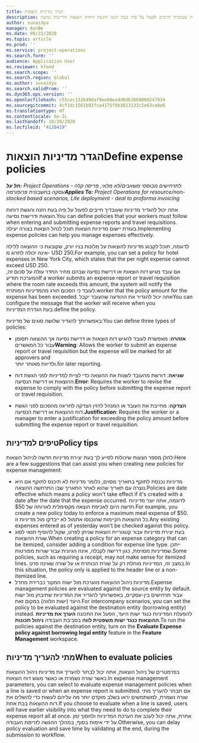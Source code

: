 ```yaml
---
title: הגדר מדיניות הוצאות
description: אתה יכול להגדיר מדיניות הוצאות שעובדיך חייבים לפעול על פיה בעת הזנה והגשת דוחות הוצאות ודרישות נסיעה.
author: suvaidya
manager: AnnBe
ms.date: 09/23/2020
ms.topic: article
ms.prod: ''
ms.service: project-operations
ms.search.form: ''
audience: Application User
ms.reviewer: kfend
ms.search.scope: ''
ms.search.region: Global
ms.author: suvaidya
ms.search.validFrom: ''
ms.dyn365.ops.version: ''
ms.openlocfilehash: c55cec132649daf9ee08ea4d8db3668860247934
ms.sourcegitcommit: 4cf1dc1561b92fca4175f0b3813133c5e63ce8e6
ms.translationtype: HT
ms.contentlocale: he-IL
ms.lasthandoff: 10/28/2020
ms.locfileid: "4128419"
---
```

# <a name="define-expense-policies"></a><span data-ttu-id="00df3-103">הגדר מדיניות הוצאות</span><span class="sxs-lookup"><span data-stu-id="00df3-103">Define expense policies</span></span>

<span data-ttu-id="00df3-104">_**חל על:** Project Operations לתרחישים מבוססי משאבים/לא מלאי, פריסה קלה - עסקה בחשבונית פרופורמה_</span><span class="sxs-lookup"><span data-stu-id="00df3-104">_**Applies To:** Project Operations for resource/non-stocked based scenarios, Lite deployment - deal to proforma invoicing_</span></span>

<span data-ttu-id="00df3-105">אתה יכול להגדיר מדיניות שעובדיך חייבים לפעול על פיה בעת הזנה והגשת דוחות הוצאות ודרישות נסיעה.</span><span class="sxs-lookup"><span data-stu-id="00df3-105">You can define policies that your workers must follow when entering and submitting expense reports and travel requisitions.</span></span>         
<span data-ttu-id="00df3-106">בעזרת יישום מדיניות הוצאות תוכל לנהל הוצאות בצורה יעילה.</span><span class="sxs-lookup"><span data-stu-id="00df3-106">Implementing expense policies can help you manage expenses effectively.</span></span>         

<span data-ttu-id="00df3-107">לדוגמה, תוכל לקבוע מדיניות להוצאות על מלונות בניו יורק, שקובעת כי ההוצאה ללילה אינה יכולה לחרוג מ- USD 250.</span><span class="sxs-lookup"><span data-stu-id="00df3-107">For example, you can set a policy for hotel expenses in New York City, which states that the per night expense cannot exceed USD 250.</span></span>       
<span data-ttu-id="00df3-108">אם עובד מגיש דוח הוצאות או דרישת נסיעה שבהם מחיר החדר עולה על סכום זה, המערכת תודיע</span><span class="sxs-lookup"><span data-stu-id="00df3-108">If a worker submits an expense report or travel requisition where the room rate exceeds this amount, the system will notify the</span></span>         
<span data-ttu-id="00df3-109">לעובד כי הסכום חורג מהמדיניות המותרת.</span><span class="sxs-lookup"><span data-stu-id="00df3-109">worker that the policy amount for the expense has been exceeded.</span></span> <span data-ttu-id="00df3-110">אתה יכול להגדיר את ההודעה שהעובד יקבל</span><span class="sxs-lookup"><span data-stu-id="00df3-110">You can configure the message that the worker will receive when you</span></span>        
<span data-ttu-id="00df3-111">בעת הגדרת המדיניות.</span><span class="sxs-lookup"><span data-stu-id="00df3-111">define the policy.</span></span>      
        
<span data-ttu-id="00df3-112">באפשרותך להגדיר שלושה סוגים של מדיניות:</span><span class="sxs-lookup"><span data-stu-id="00df3-112">You can define three types of policies:</span></span>         
        
- <span data-ttu-id="00df3-113">**אזהרה**: מאפשרת לעובד להגיש דוח הוצאות או דרישת נסיעה אך ההוצאה תסומן עבור כל המאשרים</span><span class="sxs-lookup"><span data-stu-id="00df3-113">**Warning**: Allows the worker to submit an expense report or travel requisition but the expense will be marked for all approvers and</span></span>         
  <span data-ttu-id="00df3-114">ולדיווח מאוחר יותר.</span><span class="sxs-lookup"><span data-stu-id="00df3-114">for later reporting.</span></span>        

- <span data-ttu-id="00df3-115">**שגיאה**: דורשת מהעובד לשנות את ההוצאה כדי לציית למדיניות לפני הגשת דוח ההוצאות או דרישת הנסיעה.</span><span class="sxs-lookup"><span data-stu-id="00df3-115">**Error**: Requires the worker to revise the expense to comply with the policy before submitting the expense report or travel requisition.</span></span>        
 
 - <span data-ttu-id="00df3-116">**הצדקה**: מחייבת את העובד או המנהל להזין הצדקה לחריגה מהסכום לפני הגשת דוח ההוצאות או דרישת הנסיעה.</span><span class="sxs-lookup"><span data-stu-id="00df3-116">**Justification**: Requires the worker or a manager to enter a justification for exceeding the policy amount before submitting the expense report or travel requisition.</span></span>        

## <a name="policy-tips"></a><span data-ttu-id="00df3-117">טיפים למדיניות</span><span class="sxs-lookup"><span data-stu-id="00df3-117">Policy tips</span></span>
<span data-ttu-id="00df3-118">להלן מספר הצעות שיכולות לסייע לך בעת יצירת מדיניות חדשה לניהול הוצאות:</span><span class="sxs-lookup"><span data-stu-id="00df3-118">Here are a few suggestions that can assist you when creating new policies for expense management:</span></span> 

- <span data-ttu-id="00df3-119">מדיניות נכנסת לתוקף בתאריך מסוים, כלומר מדיניות לא תיכנס לתוקף אם היא נוצרה עם תאריך שהוא לאחר התאריך שבו התרחשה ההוצאה.</span><span class="sxs-lookup"><span data-stu-id="00df3-119">Policies are date effective which means a policy won't take effect if it's created with a date after the date that the expense occurred.</span></span> <span data-ttu-id="00df3-120">לדוגמה, אתה יוצר מדיניות חדשה היום לאכיפת הוצאה מקסימלית לארוחה של $50.</span><span class="sxs-lookup"><span data-stu-id="00df3-120">For example, you create a new policy today to enforce a maximum meal expense of $50.</span></span> <span data-ttu-id="00df3-121">כל ההוצאות הקיימות שהוכנסו אתמול לא ייבדקו מול מדיניות זו.</span><span class="sxs-lookup"><span data-stu-id="00df3-121">Any existing expenses entered as of yesterday won't be checked against this policy.</span></span>
- <span data-ttu-id="00df3-122">בעת יצירת מדיניות עבור קטגוריית הוצאות שניתן לפרט, שקול להוסיף תנאי לסוג שורת ההוצאות.</span><span class="sxs-lookup"><span data-stu-id="00df3-122">When creating a policy for an expense category that can be itemized, consider adding a condition for expense line type.</span></span> <span data-ttu-id="00df3-123">ייתכן שמדיניות מסוימת, כגון דרישה לקבלה, אינה הגיונית עבור שורות מפורטות.</span><span class="sxs-lookup"><span data-stu-id="00df3-123">Some policies, such as requiring a receipt, may not make sense for itemized lines.</span></span> <span data-ttu-id="00df3-124">במצב זה, המדיניות מוחלת רק על שורת הכותרת או על שורה שאינה פרט.</span><span class="sxs-lookup"><span data-stu-id="00df3-124">In this situation, the policy only is applied to the header line or a non-itemized line.</span></span> 
- <span data-ttu-id="00df3-125">מדיניות ניהול ההוצאות מוערכת מול ישות המקור כברירת מחדל.</span><span class="sxs-lookup"><span data-stu-id="00df3-125">Expense management policies are evaluated against the source entity by default.</span></span> <span data-ttu-id="00df3-126">עבור תרחישים בין-עסקיים, באפשרותך להגדיר את המדיניות שתיבחן מול ישות היעד (ישות הלווה) במקום זאת.</span><span class="sxs-lookup"><span data-stu-id="00df3-126">For intercompany scenarios, you can set the policy to be evaluated against the destination entity (borrowing entity) instead.</span></span> <span data-ttu-id="00df3-127">להפעלת המדיניות כנגד ישות היעד, הפעל את התכונה **הערך את מדיניות ההוצאות כנגד ישות משפטית לווה** בסביבת העבודה **ניהול תכונות**.</span><span class="sxs-lookup"><span data-stu-id="00df3-127">To run the policies against the destination entity, turn on the **Evaluate Expense policy against borrowing legal entity** feature in the **Feature Management** workspace.</span></span>

## <a name="when-to-evaluate-policies"></a><span data-ttu-id="00df3-128">מתי להעריך מדיניות</span><span class="sxs-lookup"><span data-stu-id="00df3-128">When to evaluate policies</span></span>

<span data-ttu-id="00df3-129">בפרמטרים של ניהול הוצאות, אתה יכול לבחור להעריך את מדיניות ניהול ההוצאות כאשר שורה נשמרת או כאשר מוגש דוח הוצאות.</span><span class="sxs-lookup"><span data-stu-id="00df3-129">In expense management parameters, you can select to evaluate expense management policies when a line is saved or when an expense report is submitted.</span></span> <span data-ttu-id="00df3-130">אם תבחר להעריך מתי שורה נשמרת, למשתמשים יראו בשלב מוקדם יותר מה עליהם לעשות כדי להשלים את דוח ההוצאות בבת אחת.</span><span class="sxs-lookup"><span data-stu-id="00df3-130">If you choose to evaluate when a line is saved, users will have earlier visibility into what they need to do to complete their expense report all at once.</span></span> <span data-ttu-id="00df3-131">אחרת, אתה יכול לעכב את הערכת המדיניות ולחסוך זמן על ידי אימות בסוף, במהלך ההגשה לזרימת העבודה.</span><span class="sxs-lookup"><span data-stu-id="00df3-131">Otherwise, you can delay policy evaluation and save time by validating at the end, during the submission to workflow.</span></span>
